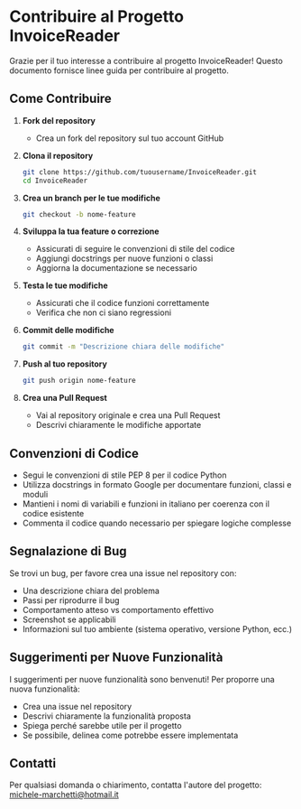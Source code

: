 # Contribuire al Progetto InvoiceReader

Grazie per il tuo interesse a contribuire al progetto InvoiceReader! Questo documento fornisce linee guida per contribuire al progetto.

## Come Contribuire

1. **Fork del repository**
   - Crea un fork del repository sul tuo account GitHub

2. **Clona il repository**
   ```bash
   git clone https://github.com/tuousername/InvoiceReader.git
   cd InvoiceReader
   ```

3. **Crea un branch per le tue modifiche**
   ```bash
   git checkout -b nome-feature
   ```

4. **Sviluppa la tua feature o correzione**
   - Assicurati di seguire le convenzioni di stile del codice
   - Aggiungi docstrings per nuove funzioni o classi
   - Aggiorna la documentazione se necessario

5. **Testa le tue modifiche**
   - Assicurati che il codice funzioni correttamente
   - Verifica che non ci siano regressioni

6. **Commit delle modifiche**
   ```bash
   git commit -m "Descrizione chiara delle modifiche"
   ```

7. **Push al tuo repository**
   ```bash
   git push origin nome-feature
   ```

8. **Crea una Pull Request**
   - Vai al repository originale e crea una Pull Request
   - Descrivi chiaramente le modifiche apportate

## Convenzioni di Codice

- Segui le convenzioni di stile PEP 8 per il codice Python
- Utilizza docstrings in formato Google per documentare funzioni, classi e moduli
- Mantieni i nomi di variabili e funzioni in italiano per coerenza con il codice esistente
- Commenta il codice quando necessario per spiegare logiche complesse

## Segnalazione di Bug

Se trovi un bug, per favore crea una issue nel repository con:
- Una descrizione chiara del problema
- Passi per riprodurre il bug
- Comportamento atteso vs comportamento effettivo
- Screenshot se applicabili
- Informazioni sul tuo ambiente (sistema operativo, versione Python, ecc.)

## Suggerimenti per Nuove Funzionalità

I suggerimenti per nuove funzionalità sono benvenuti! Per proporre una nuova funzionalità:
- Crea una issue nel repository
- Descrivi chiaramente la funzionalità proposta
- Spiega perché sarebbe utile per il progetto
- Se possibile, delinea come potrebbe essere implementata

## Contatti

Per qualsiasi domanda o chiarimento, contatta l'autore del progetto: michele-marchetti@hotmail.it